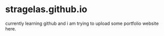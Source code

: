# stragelas.github.io
currently learning github and i am trying to upload some portfolio website here.
